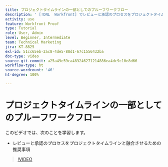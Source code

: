 ```yaml
---
title: プロジェクトタイムラインの一部としてのプルーフワークフロー
description: ' [!DNL  Workfront] でレビューと承認のプロセスをプロジェクトタイムラインと融合させるための推奨事項を説明します。'
activity: use
feature: Workfront Proof
type: Tutorial
role: User, Admin
level: Beginner, Intermediate
team: Technical Marketing
jira: KT-8825
exl-id: 51cc65eb-2ac8-4de5-88d1-67c1556432ba
doc-type: video
source-git-commit: a25a49e59ca483246271214886ea4dc9c10e8d66
workflow-type: ht
source-wordcount: '46'
ht-degree: 100%

---
```


# プロジェクトタイムラインの一部としてのプルーフワークフロー

このビデオでは、次のことを学習します。

* レビューと承認のプロセスをプロジェクトタイムラインと融合させるための推奨事項

>[!VIDEO](https://video.tv.adobe.com/v/335125/?quality=12&learn=on)

<!--
This is a duplicate and not used in the TOC
-->
